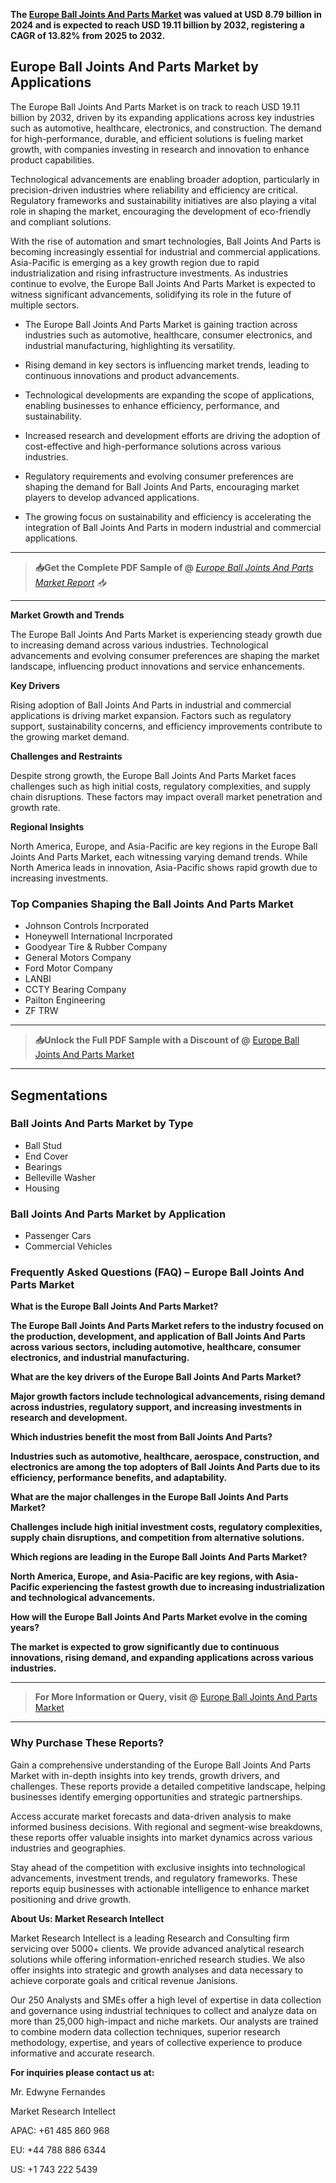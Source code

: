 <p><strong>The <a href="https://www.marketresearchintellect.com/download-sample/?rid=905400&amp;utm_source=Pulse-April-Europe&amp;utm_medium=852">Europe Ball Joints And Parts Market</a> was valued at USD 8.79 billion in 2024 and is expected to reach USD 19.11 billion by 2032, registering a CAGR of 13.82% from 2025 to 2032.</strong></p><h2>Europe Ball Joints And Parts Market by Applications&nbsp;</h2><p><p>The Europe Ball Joints And Parts Market is on track to reach USD 19.11 billion by 2032, driven by its expanding applications across key industries such as automotive, healthcare, electronics, and construction. The demand for high-performance, durable, and efficient solutions is fueling market growth, with companies investing in research and innovation to enhance product capabilities.</p><p>Technological advancements are enabling broader adoption, particularly in precision-driven industries where reliability and efficiency are critical. Regulatory frameworks and sustainability initiatives are also playing a vital role in shaping the market, encouraging the development of eco-friendly and compliant solutions.</p><p>With the rise of automation and smart technologies, Ball Joints And Parts is becoming increasingly essential for industrial and commercial applications. Asia-Pacific is emerging as a key growth region due to rapid industrialization and rising infrastructure investments. As industries continue to evolve, the Europe Ball Joints And Parts Market is expected to witness significant advancements, solidifying its role in the future of multiple sectors.</p></p><ul><li><p>The Europe Ball Joints And Parts Market is gaining traction across industries such as automotive, healthcare, consumer electronics, and industrial manufacturing, highlighting its versatility.</p></li><li><p>Rising demand in key sectors is influencing market trends, leading to continuous innovations and product advancements.</p></li><li><p>Technological developments are expanding the scope of applications, enabling businesses to enhance efficiency, performance, and sustainability.</p></li><li><p>Increased research and development efforts are driving the adoption of cost-effective and high-performance solutions across various industries.</p></li><li><p>Regulatory requirements and evolving consumer preferences are shaping the demand for Ball Joints And Parts, encouraging market players to develop advanced applications.</p></li><li><p>The growing focus on sustainability and efficiency is accelerating the integration of Ball Joints And Parts in modern industrial and commercial applications.</p></li></ul><hr /><blockquote><p><strong><span class="font-[700]">📥Get the Complete PDF Sample of @ </span></strong><em><span class="font-[700]"><a href="https://www.marketresearchintellect.com/download-sample/?rid=905400&amp;utm_source=Pulse-April-Europe&amp;utm_medium=852" target="_blank" data-tracking-control-name="article-ssr-frontend-pulse_little-text-block" data-tracking-will-navigate="" data-test-link="">Europe Ball Joints And Parts Market Report</a>&nbsp;📥</span></em></p></blockquote><hr /><p class="" data-start="77" data-end="360"><strong data-start="77" data-end="105">Market Growth and Trends</strong></p><p class="" data-start="77" data-end="360">The Europe Ball Joints And Parts Market is experiencing steady growth due to increasing demand across various industries. Technological advancements and evolving consumer preferences are shaping the market landscape, influencing product innovations and service enhancements.</p><p class="" data-start="362" data-end="606"><strong data-start="362" data-end="377">Key Drivers</strong></p><p class="" data-start="362" data-end="606">Rising adoption of Ball Joints And Parts in industrial and commercial applications is driving market expansion. Factors such as regulatory support, sustainability concerns, and efficiency improvements contribute to the growing market demand.</p><p class="" data-start="608" data-end="849"><strong data-start="608" data-end="637">Challenges and Restraints</strong></p><p class="" data-start="608" data-end="849">Despite strong growth, the Europe Ball Joints And Parts Market faces challenges such as high initial costs, regulatory complexities, and supply chain disruptions. These factors may impact overall market penetration and growth rate.</p><p class="" data-start="851" data-end="1095"><strong data-start="851" data-end="872">Regional Insights</strong></p><p class="" data-start="851" data-end="1095">North America, Europe, and Asia-Pacific are key regions in the Europe Ball Joints And Parts Market, each witnessing varying demand trends. While North America leads in innovation, Asia-Pacific shows rapid growth due to increasing investments.</p><p><h3>Top Companies Shaping the Ball Joints And Parts Market </h3><ul><li>Johnson Controls Incrporated</li><li>Honeywell International Incrporated</li><li>Goodyear Tire & Rubber Company</li><li>General Motors Company</li><li>Ford Motor Company</li><li>LANBI</li><li>CCTY Bearing Company</li><li>Pailton Engineering</li><li>ZF TRW</li></ul></p><hr /><blockquote><p><strong>📥Unlock the Full PDF Sample with a Discount of @</strong> <a href="https://www.marketresearchintellect.com/ask-for-discount/?rid=905400&amp;utm_source=Pulse-April-Europe&amp;utm_medium=852">Europe Ball Joints And Parts Market</a></p></blockquote><hr /><p><h2>Segmentations</h2><h3>Ball Joints And Parts Market by Type</h3><ul><li>Ball Stud</li><li> End Cover</li><li> Bearings</li><li> Belleville Washer</li><li> Housing</li></ul><h3>Ball Joints And Parts Market by Application</h3><ul><li>Passenger Cars</li><li> Commercial Vehicles</li></ul></p><h3><strong>Frequently Asked Questions (FAQ) &ndash; Europe Ball Joints And Parts Market</strong></h3><p><strong>What is the Europe Ball Joints And Parts Market?</strong></p><p><strong>The Europe Ball Joints And Parts Market refers to the industry focused on the production, development, and application of Ball Joints And Parts across various sectors, including automotive, healthcare, consumer electronics, and industrial manufacturing.</strong></p><p><strong>What are the key drivers of the Europe Ball Joints And Parts Market?</strong></p><p><strong>Major growth factors include technological advancements, rising demand across industries, regulatory support, and increasing investments in research and development.</strong></p><p><strong>Which industries benefit the most from Ball Joints And Parts?</strong></p><p><strong>Industries such as automotive, healthcare, aerospace, construction, and electronics are among the top adopters of Ball Joints And Parts due to its efficiency, performance benefits, and adaptability.</strong></p><p><strong>What are the major challenges in the Europe Ball Joints And Parts Market?</strong></p><p><strong>Challenges include high initial investment costs, regulatory complexities, supply chain disruptions, and competition from alternative solutions.</strong></p><p><strong>Which regions are leading in the Europe Ball Joints And Parts Market?</strong></p><p><strong>North America, Europe, and Asia-Pacific are key regions, with Asia-Pacific experiencing the fastest growth due to increasing industrialization and technological advancements.</strong></p><p><strong>How will the Europe Ball Joints And Parts Market evolve in the coming years?</strong></p><p><strong>The market is expected to grow significantly due to continuous innovations, rising demand, and expanding applications across various industries.</strong></p><hr /><blockquote><p><span class="font-[700]"><strong>For More Information or Query, visit&nbsp;@</strong>&nbsp;</span><span class="font-[700]"><a href="https://www.marketresearchintellect.com/product/global-ball-joints-and-parts-market/?utm_source=Linkedin&utm_medium=852" target="_blank" data-tracking-control-name="article-ssr-frontend-pulse_little-text-block" data-tracking-will-navigate="" data-test-link="">Europe Ball Joints And Parts Market</a></span></p></blockquote><hr /><h3><strong data-start="0" data-end="31">Why Purchase These Reports?</strong></h3><p class="" data-start="35" data-end="297">Gain a comprehensive understanding of the Europe Ball Joints And Parts Market with in-depth insights into key trends, growth drivers, and challenges. These reports provide a detailed competitive landscape, helping businesses identify emerging opportunities and strategic partnerships.</p><p class="" data-start="299" data-end="540">Access accurate market forecasts and data-driven analysis to make informed business decisions. With regional and segment-wise breakdowns, these reports offer valuable insights into market dynamics across various industries and geographies.</p><p class="" data-start="542" data-end="784">Stay ahead of the competition with exclusive insights into technological advancements, investment trends, and regulatory frameworks. These reports equip businesses with actionable intelligence to enhance market positioning and drive growth.</p><p><strong><span class="font-[700]">About Us: Market Research Intellect</span></strong></p><p><span class="">Market Research Intellect is a leading Research and Consulting firm servicing over 5000+ clients. We provide advanced analytical research solutions while offering information-enriched research studies.&nbsp;</span>We also offer insights into strategic and growth analyses and data necessary to achieve corporate goals and critical revenue Janisions.</p><p><span class="">Our 250 Analysts and SMEs offer a high level of expertise in data collection and governance using industrial techniques to collect and analyze data on more than 25,000 high-impact and niche markets. Our analysts are trained to combine modern data collection techniques, superior research methodology, expertise, and years of collective experience to produce informative and accurate research.</span></p><p><strong>For inquiries please contact us at:</strong></p><p>Mr. Edwyne Fernandes</p><p>Market Research Intellect</p><p>APAC: +61 485 860 968</p><p>EU: +44 788 886 6344</p><p>US: +1 743 222 5439</p>